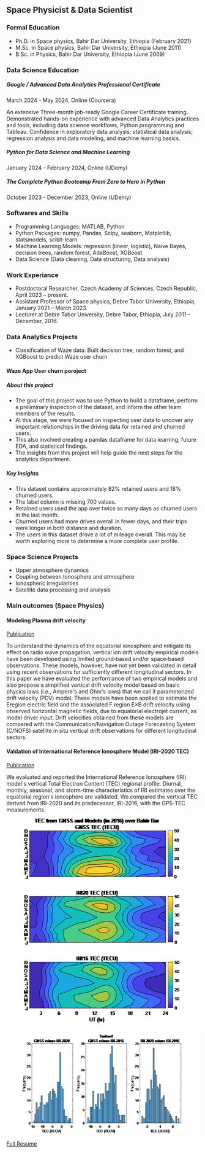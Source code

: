 ## Space Physicist & Data Scientist

### Formal Education

- Ph.D. in Space physics, Bahir Dar University, Ethiopia (February 2021)
- M.Sc. in Space physics, Bahir Dar University, Ethiopia (June 2011)
- B.Sc. in Physics, Bahir Dar University, Ethiopia (June 2009)


### Data Science Education
##### Google / Advanced Data Analytics Professional Certificate
March  2024 - May 2024,  Online (Coursera)

An extensive Three-month job-ready Google Career Certificate training. Demonstrated hands-on experience with advanced Data Analytics practices and tools, including data science workflows, Python programming and Tableau. Confidence in exploratory data analysis; statistical data analysis; regression analysis and data modeling, and machine learning basics.
##### Python for Data Science and Machine Learning
January  2024 - February 2024,  Online (UDemy)
##### The Complete Python Bootcamp From Zero to Hero in Python
October  2023 - December 2023,  Online (UDemy)

### Softwares and Skills
- Programming Languages: MATLAB, Python
- Python Packages: numpy, Pandas, Scipy, seaborn, Matplotlib, statsmodels, scikit-learn
- Machine Learning Models: regression (linear, logistic), Naive Bayes, decision trees, random forest, AdaBoost, XGBoost
- Data Science (Data cleaning, Data structuring, Data analysis)

### Work Experiance
- Postdoctoral Researcher, Czech Academy of Sciences, Czech Republic, April 2023 – present.
- Assistant Professor of Space physics, Debre Tabor University, Ethiopia, January 2021 – March 2023.
- Lecturer at Debre Tabor University, Debre Tabor, Ethiopia, July 2011 – December, 2016.

### Data Analytics Projects
- Classification of Waze data: Built decision tree, random forest, and XGBoost to predict Waze user churn

#### Waze App User churn poroject

##### About this project
- The goal of this project was to use Python to build a dataframe, perform a preliminary inspection of the dataset, and inform the other team members of the results.
- At this stage, we were focused on inspecting user data to uncover any important relationships in the driving data for retained and churned users.
- This also involved creating a pandas dataframe for data learning, future EDA, and statistical findings.
- The insights from this project will help guide the next steps for the analytics department.
  
##### Key Insights
- This dataset contains approximately 82% retained users and 18% churned users.
- The label column is missing 700 values.
- Retained users used the app over twice as many days as churned users in the last month.
- Churned users had more drives overall in fewer days, and their trips were longer in both distance and duration.
- The users in this dataset drove a lot of mileage overall. This may be worth exploring more to determine a more complete user profile.

### Space Science Projects
- Upper atmosphere dynamics
- Coupling between Ionosphere and atmosphere
- Ionospheric irregularities
- Satellite data processing and analysis

### Main outcomes (Space Physics)
#### Modeling Plasma drift velocity
[Publication](https://agupubs.onlinelibrary.wiley.com/doi/epdf/10.1029/2019RS006800)

To understand the dynamics of the equatorial ionosphere and mitigate its effect on radio wave propagation, vertical ion drift velocity empirical models have been developed using limited ground‐based and/or space‐based observations. These models, however, have not yet been validated in detail using recent observations for sufficiently different longitudinal sectors. In this paper we have evaluated the performance of two empirical models and also propose a simplified vertical drift velocity model based on basic physics laws (i.e., Ampere's and Ohm's laws) that we call it parameterized drift velocity (PDV) model. These models have been applied to estimate the Eregion electric field and the associated F region E×B drift velocity using observed horizontal magnetic fields, due to equatorial electrojet current, as model driver input. Drift velocities obtained from these models are compared with the Communication/Navigation Outage Forecasting System (C/NOFS) satellite in situ vertical drift observations for different longitudinal sectors.

 

#### Valdation of International Reference Ionosphere Model (IRI-2020 TEC)
[Publication](https://www.sciencedirect.com/science/article/pii/S0273117723007913)

We evaluated and reported the International Reference Ionosphere (IRI) model's vertical Total Electron Content (TEC) regional profile. Diurnal, monthly, seasonal, and storm-time characteristics of IRI estimates over the equatorial region's ionosphere are validated. We compared the vertical TEC derived from IRI-2020 and its predecessor, IRI-2016, with the GPS-TEC measurements.
![IRI-2020 TEC](Contour.png) ![IRI-2020 TEC](Histogram.png)

<a href="https://github.com/Habtamu-Alemu/Portfolio/Resume_2023.pdf" target="_blank">Full Resume</a>
